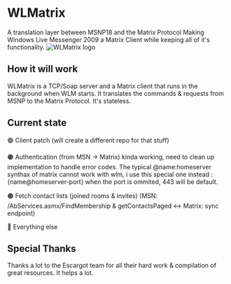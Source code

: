 # WLMatrix
A translation layer between MSNP18 and the Matrix Protocol
Making Windows Live Messenger 2009 a Matrix Client while keeping all of it's functionality.
![WLMatrix logo](https://i.imgur.com/62Rx1Fq.png)

## How it will work
WLMatrix is a TCP/Soap server and a Matrix client that runs in the background when WLM starts.
It translates the commands & requests from MSNP to the Matrix Protocol.
It's stateless.

## Current state
🟢 Client patch (will create a different repo for that stuff)

🟠 Authentication (from MSN -> Matrix) kinda working, need to clean up implementation to handle error codes. The typical @name:homeserver synthax of matrix cannot work with wlm, i use this special one instead : {name@homeserver-port} when the port is ommited, 443 will be default.

🟠 Fetch contact lists (joined rooms & invites) (MSN: /AbServices.asmx/FindMembership & getContactsPaged <-> Matrix: sync endpoint)

🔴 Everything else
	
## Special Thanks
Thanks a lot to the Escargot team for all their hard work & compilation of great resources. It helps a lot.

